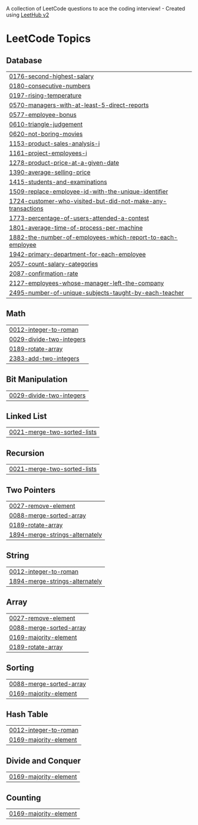 A collection of LeetCode questions to ace the coding interview! - Created using [LeetHub v2](https://github.com/arunbhardwaj/LeetHub-2.0)
<!---LeetCode Topics Start-->
# LeetCode Topics
## Database
|  |
| ------- |
| [0176-second-highest-salary](https://github.com/YogananthJ/Leetcode-Prob/tree/master/0176-second-highest-salary) |
| [0180-consecutive-numbers](https://github.com/YogananthJ/Leetcode-Prob/tree/master/0180-consecutive-numbers) |
| [0197-rising-temperature](https://github.com/YogananthJ/Leetcode-Prob/tree/master/0197-rising-temperature) |
| [0570-managers-with-at-least-5-direct-reports](https://github.com/YogananthJ/Leetcode-Prob/tree/master/0570-managers-with-at-least-5-direct-reports) |
| [0577-employee-bonus](https://github.com/YogananthJ/Leetcode-Prob/tree/master/0577-employee-bonus) |
| [0610-triangle-judgement](https://github.com/YogananthJ/Leetcode-Prob/tree/master/0610-triangle-judgement) |
| [0620-not-boring-movies](https://github.com/YogananthJ/Leetcode-Prob/tree/master/0620-not-boring-movies) |
| [1153-product-sales-analysis-i](https://github.com/YogananthJ/Leetcode-Prob/tree/master/1153-product-sales-analysis-i) |
| [1161-project-employees-i](https://github.com/YogananthJ/Leetcode-Prob/tree/master/1161-project-employees-i) |
| [1278-product-price-at-a-given-date](https://github.com/YogananthJ/Leetcode-Prob/tree/master/1278-product-price-at-a-given-date) |
| [1390-average-selling-price](https://github.com/YogananthJ/Leetcode-Prob/tree/master/1390-average-selling-price) |
| [1415-students-and-examinations](https://github.com/YogananthJ/Leetcode-Prob/tree/master/1415-students-and-examinations) |
| [1509-replace-employee-id-with-the-unique-identifier](https://github.com/YogananthJ/Leetcode-Prob/tree/master/1509-replace-employee-id-with-the-unique-identifier) |
| [1724-customer-who-visited-but-did-not-make-any-transactions](https://github.com/YogananthJ/Leetcode-Prob/tree/master/1724-customer-who-visited-but-did-not-make-any-transactions) |
| [1773-percentage-of-users-attended-a-contest](https://github.com/YogananthJ/Leetcode-Prob/tree/master/1773-percentage-of-users-attended-a-contest) |
| [1801-average-time-of-process-per-machine](https://github.com/YogananthJ/Leetcode-Prob/tree/master/1801-average-time-of-process-per-machine) |
| [1882-the-number-of-employees-which-report-to-each-employee](https://github.com/YogananthJ/Leetcode-Prob/tree/master/1882-the-number-of-employees-which-report-to-each-employee) |
| [1942-primary-department-for-each-employee](https://github.com/YogananthJ/Leetcode-Prob/tree/master/1942-primary-department-for-each-employee) |
| [2057-count-salary-categories](https://github.com/YogananthJ/Leetcode-Prob/tree/master/2057-count-salary-categories) |
| [2087-confirmation-rate](https://github.com/YogananthJ/Leetcode-Prob/tree/master/2087-confirmation-rate) |
| [2127-employees-whose-manager-left-the-company](https://github.com/YogananthJ/Leetcode-Prob/tree/master/2127-employees-whose-manager-left-the-company) |
| [2495-number-of-unique-subjects-taught-by-each-teacher](https://github.com/YogananthJ/Leetcode-Prob/tree/master/2495-number-of-unique-subjects-taught-by-each-teacher) |
## Math
|  |
| ------- |
| [0012-integer-to-roman](https://github.com/YogananthJ/Leetcode-Prob/tree/master/0012-integer-to-roman) |
| [0029-divide-two-integers](https://github.com/YogananthJ/Leetcode-Prob/tree/master/0029-divide-two-integers) |
| [0189-rotate-array](https://github.com/YogananthJ/Leetcode-Prob/tree/master/0189-rotate-array) |
| [2383-add-two-integers](https://github.com/YogananthJ/Leetcode-Prob/tree/master/2383-add-two-integers) |
## Bit Manipulation
|  |
| ------- |
| [0029-divide-two-integers](https://github.com/YogananthJ/Leetcode-Prob/tree/master/0029-divide-two-integers) |
## Linked List
|  |
| ------- |
| [0021-merge-two-sorted-lists](https://github.com/YogananthJ/Leetcode-Prob/tree/master/0021-merge-two-sorted-lists) |
## Recursion
|  |
| ------- |
| [0021-merge-two-sorted-lists](https://github.com/YogananthJ/Leetcode-Prob/tree/master/0021-merge-two-sorted-lists) |
## Two Pointers
|  |
| ------- |
| [0027-remove-element](https://github.com/YogananthJ/Leetcode-Prob/tree/master/0027-remove-element) |
| [0088-merge-sorted-array](https://github.com/YogananthJ/Leetcode-Prob/tree/master/0088-merge-sorted-array) |
| [0189-rotate-array](https://github.com/YogananthJ/Leetcode-Prob/tree/master/0189-rotate-array) |
| [1894-merge-strings-alternately](https://github.com/YogananthJ/Leetcode-Prob/tree/master/1894-merge-strings-alternately) |
## String
|  |
| ------- |
| [0012-integer-to-roman](https://github.com/YogananthJ/Leetcode-Prob/tree/master/0012-integer-to-roman) |
| [1894-merge-strings-alternately](https://github.com/YogananthJ/Leetcode-Prob/tree/master/1894-merge-strings-alternately) |
## Array
|  |
| ------- |
| [0027-remove-element](https://github.com/YogananthJ/Leetcode-Prob/tree/master/0027-remove-element) |
| [0088-merge-sorted-array](https://github.com/YogananthJ/Leetcode-Prob/tree/master/0088-merge-sorted-array) |
| [0169-majority-element](https://github.com/YogananthJ/Leetcode-Prob/tree/master/0169-majority-element) |
| [0189-rotate-array](https://github.com/YogananthJ/Leetcode-Prob/tree/master/0189-rotate-array) |
## Sorting
|  |
| ------- |
| [0088-merge-sorted-array](https://github.com/YogananthJ/Leetcode-Prob/tree/master/0088-merge-sorted-array) |
| [0169-majority-element](https://github.com/YogananthJ/Leetcode-Prob/tree/master/0169-majority-element) |
## Hash Table
|  |
| ------- |
| [0012-integer-to-roman](https://github.com/YogananthJ/Leetcode-Prob/tree/master/0012-integer-to-roman) |
| [0169-majority-element](https://github.com/YogananthJ/Leetcode-Prob/tree/master/0169-majority-element) |
## Divide and Conquer
|  |
| ------- |
| [0169-majority-element](https://github.com/YogananthJ/Leetcode-Prob/tree/master/0169-majority-element) |
## Counting
|  |
| ------- |
| [0169-majority-element](https://github.com/YogananthJ/Leetcode-Prob/tree/master/0169-majority-element) |
<!---LeetCode Topics End-->